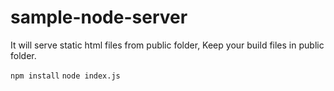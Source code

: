# sample-node-server
It will serve static html files from public folder,
Keep your build files in public folder.

```npm install```
```node index.js```
